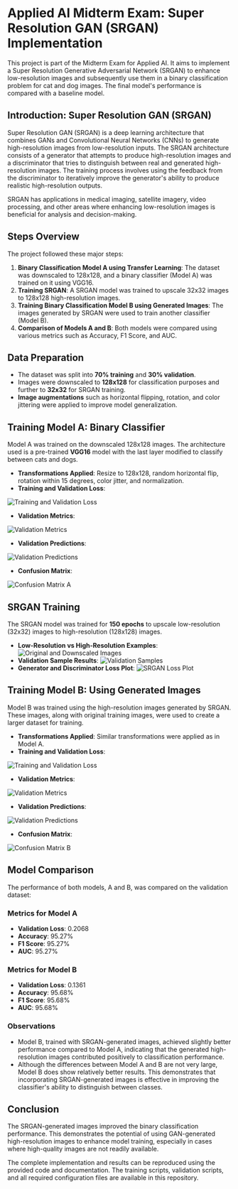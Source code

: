 # Applied AI Midterm Exam: Super Resolution GAN (SRGAN) Implementation

This project is part of the Midterm Exam for Applied AI. It aims to implement a Super Resolution Generative Adversarial Network (SRGAN) to enhance low-resolution images and subsequently use them in a binary classification problem for cat and dog images. The final model's performance is compared with a baseline model.

## Introduction: Super Resolution GAN (SRGAN)

Super Resolution GAN (SRGAN) is a deep learning architecture that combines GANs and Convolutional Neural Networks (CNNs) to generate high-resolution images from low-resolution inputs. The SRGAN architecture consists of a generator that attempts to produce high-resolution images and a discriminator that tries to distinguish between real and generated high-resolution images. The training process involves using the feedback from the discriminator to iteratively improve the generator's ability to produce realistic high-resolution outputs.

SRGAN has applications in medical imaging, satellite imagery, video processing, and other areas where enhancing low-resolution images is beneficial for analysis and decision-making.

## Steps Overview

The project followed these major steps:

1. **Binary Classification Model A using Transfer Learning**: The dataset was downscaled to 128x128, and a binary classifier (Model A) was trained on it using VGG16.
2. **Training SRGAN**: A SRGAN model was trained to upscale 32x32 images to 128x128 high-resolution images.
3. **Training Binary Classification Model B using Generated Images**: The images generated by SRGAN were used to train another classifier (Model B).
4. **Comparison of Models A and B**: Both models were compared using various metrics such as Accuracy, F1 Score, and AUC.

## Data Preparation

- The dataset was split into **70% training** and **30% validation**.
- Images were downscaled to **128x128** for classification purposes and further to **32x32** for SRGAN training.
- **Image augmentations** such as horizontal flipping, rotation, and color jittering were applied to improve model generalization.

## Training Model A: Binary Classifier

Model A was trained on the downscaled 128x128 images. The architecture used is a pre-trained **VGG16** model with the last layer modified to classify between cats and dogs.

- **Transformations Applied**: Resize to 128x128, random horizontal flip, rotation within 15 degrees, color jitter, and normalization.
- **Training and Validation Loss**:

![Training and Validation Loss](./figures/training_validation_loss_A.png)

- **Validation Metrics**: 

![Validation Metrics](./figures/validation_metrics_A.png)

- **Validation Predictions**: 

![Validation Predictions](./figures/validation_predictions_A.png)

- **Confusion Matrix**: 

![Confusion Matrix A](./figures/confusion_matrix_A.png)

## SRGAN Training

The SRGAN model was trained for **150 epochs** to upscale low-resolution (32x32) images to high-resolution (128x128) images.

- **Low-Resolution vs High-Resolution Examples**: 
![Original and Downscaled Images](./figures/srgan_train_data_original_and_downscaled_images.png)
- **Validation Sample Results**: 
![Validation Samples](./figures/srgan_validation_sample_images.png)
- **Generator and Discriminator Loss Plot**: 
![SRGAN Loss Plot](./figures/srgan_loss_plot.png)

## Training Model B: Using Generated Images

Model B was trained using the high-resolution images generated by SRGAN. These images, along with original training images, were used to create a larger dataset for training.

- **Transformations Applied**: Similar transformations were applied as in Model A.
- **Training and Validation Loss**:

![Training and Validation Loss](./figures/training_validation_loss_B.png)

- **Validation Metrics**: 

![Validation Metrics](./figures/validation_metrics_B.png)

- **Validation Predictions**:

![Validation Predictions](./figures/validation_predictions_B.png)

- **Confusion Matrix**: 

![Confusion Matrix B](./figures/confusion_matrix_B.png)

## Model Comparison

The performance of both models, A and B, was compared on the validation dataset:

### Metrics for Model A
- **Validation Loss**: 0.2068
- **Accuracy**: 95.27%
- **F1 Score**: 95.27%
- **AUC**: 95.27%

### Metrics for Model B
- **Validation Loss**: 0.1361
- **Accuracy**: 95.68%
- **F1 Score**: 95.68%
- **AUC**: 95.68%

### Observations
- Model B, trained with SRGAN-generated images, achieved slightly better performance compared to Model A, indicating that the generated high-resolution images contributed positively to classification performance.
- Although the differences between Model A and B are not very large, Model B does show relatively better results. This demonstrates that incorporating SRGAN-generated images is effective in improving the classifier's ability to distinguish between classes.

## Conclusion

The SRGAN-generated images improved the binary classification performance. This demonstrates the potential of using GAN-generated high-resolution images to enhance model training, especially in cases where high-quality images are not readily available.

The complete implementation and results can be reproduced using the provided code and documentation. The training scripts, validation scripts, and all required configuration files are available in this repository.

